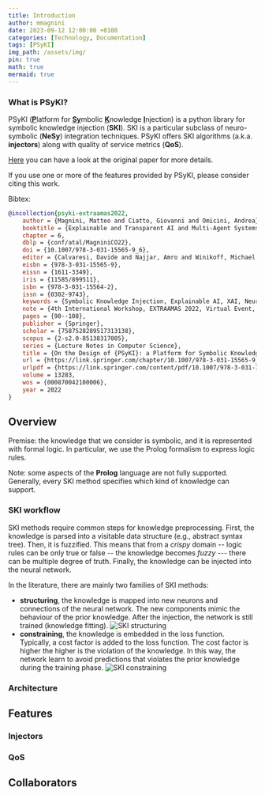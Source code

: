 ```yaml
---
title: Introduction
author: mmagnini
date: 2023-09-12 12:00:00 +0100
categories: [Technology, Documentation]
tags: [PSyKI]
img_path: /assets/img/
pin: true
math: true
mermaid: true
---
```


### What is PSyKI?

PSyKI (<u><b>P</b></u>latform for <u><b>Sy</b></u>mbolic <u><b>K</b></u>nowledge <u><b>I</b></u>njection) is a python library for symbolic knowledge injection (<b>SKI</b>).
SKI is a particular subclass of neuro-symbolic (<b>NeSy</b>) integration techniques.
PSyKI offers SKI algorithms (a.k.a. <b>injectors</b>) along with quality of service metrics (<b>QoS</b>).

[Here](https://link.springer.com/chapter/10.1007/978-3-031-15565-9_6) you can have a look at the original paper for more details.

If you use one or more of the features provided by PSyKI, please consider citing this work.

Bibtex: 
```bibtex
@incollection{psyki-extraamas2022,
    author = {Magnini, Matteo and Ciatto, Giovanni and Omicini, Andrea},
    booktitle = {Explainable and Transparent AI and Multi-Agent Systems},
    chapter = 6,
    dblp = {conf/atal/MagniniCO22},
    doi = {10.1007/978-3-031-15565-9_6},
    editor = {Calvaresi, Davide and Najjar, Amro and Winikoff, Michael and Främling, Kary},
    eisbn = {978-3-031-15565-9},
    eissn = {1611-3349},
    iris = {11585/899511},
    isbn = {978-3-031-15564-2},
    issn = {0302-9743},
    keywords = {Symbolic Knowledge Injection, Explainable AI, XAI, Neural Networks, PSyKI},
    note = {4th International Workshop, EXTRAAMAS 2022, Virtual Event, May 9--10, 2022, Revised Selected Papers},
    pages = {90--108},
    publisher = {Springer},
    scholar = {7587528289517313138},
    scopus = {2-s2.0-85138317005},
    series = {Lecture Notes in Computer Science},
    title = {On the Design of {PSyKI}: a Platform for Symbolic Knowledge Injection into Sub-Symbolic Predictors},
    url = {https://link.springer.com/chapter/10.1007/978-3-031-15565-9_6},
    urlpdf = {https://link.springer.com/content/pdf/10.1007/978-3-031-15565-9_6.pdf},
    volume = 13283,
    wos = {000870042100006},
    year = 2022
}
```

## Overview

Premise: the knowledge that we consider is symbolic, and it is represented with formal logic.
In particular, we use the Prolog formalism to express logic rules.

Note: some aspects of the <b>Prolog</b> language are not fully supported.
Generally, every SKI method specifies which kind of knowledge can support.

### SKI workflow

SKI methods require common steps for knowledge preprocessing.
First, the knowledge is parsed into a visitable data structure (e.g., abstract syntax tree).
Then, it is fuzzified.
This means that from a <i>crispy</i> domain -- logic rules can be only true or false -- the knowledge becomes <i>fuzzy</i> --- there can be multiple degree of truth.
Finally, the knowledge can be injected into the neural network.

In the literature, there are mainly two families of SKI methods:
- <b>structuring</b>, the knowledge is mapped into new neurons and connections of the neural network.
The new components mimic the behaviour of the prior knowledge.
After the injection, the network is still trained (knowledge fitting).
![SKI structuring](injection-structuring.png)
- <b>constraining</b>, the knowledge is embedded in the loss function.
Typically, a cost factor is added to the loss function.
The cost factor is higher the higher is the violation of the knowledge.
In this way, the network learn to avoid predictions that violates the prior knowledge during the training phase.
![SKI constraining](injection-constraining.png)

### Architecture


## Features
### Injectors

### QoS


## Collaborators

